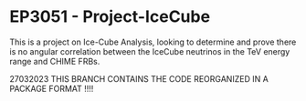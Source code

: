 # EP3051 - Project-IceCube
This is a project on Ice-Cube Analysis, looking to determine and prove there is no angular correlation between the IceCube neutrinos in the TeV energy range and CHIME FRBs. 

27032023
THIS BRANCH CONTAINS THE CODE REORGANIZED IN A PACKAGE FORMAT
!!!!
